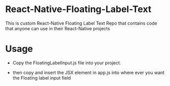 # React-Native-Floating-Label-Text

This is custom React-Native Floating Label Text Repo that contains code that anyone can use in their React-Native projects

# Usage

- Copy the FloatingLabelInput.js file into your project.

- then copy and insert the JSX element in app.js into where ever you want the Floating label input field
